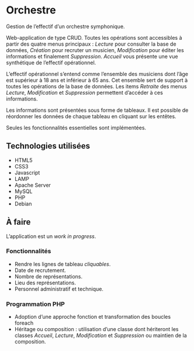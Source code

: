 # Orchestre

Gestion de l’effectif d’un orchestre symphonique.

Web-application de type CRUD. Toutes les opérations sont accessibles à partir des quatre menus principaux : *Lecture* pour consulter la base de données, *Création* pour recruter un musicien, *Modification* pour éditer les informations et finalement *Suppression*. *Accueil* vous présente une vue synthétique de l’effectif opérationnel.

L’effectif opérationnel s’entend comme l’ensemble des musiciens dont l’âge est supérieur à 18 ans et inférieur à 65 ans. Cet ensemble sert de support à toutes les opérations de la base de données. Les items *Retraite* des menus *Lecture*, *Modification* et *Suppression* permettent d’accéder à  ces informations.

Les informations sont présentées sous forme de tableaux. Il est possible de réordonner les données de chaque tableau en cliquant sur les entêtes.

Seules les fonctionnalités essentielles sont implémentées. 

## Technologies utilisées

* HTML5
* CSS3
* Javascript
* LAMP
* Apache Server
* MySQL 
* PHP 
* Debian

## À faire

L’application est un *work in progress*.

### Fonctionnalités
* Rendre les lignes de tableau *cliquables*.
* Date de recrutement.
* Nombre de représentations.
* Lieu des représentations.
* Personnel administratif et technique.

### Programmation PHP
* Adoption d’une approche fonction et transformation des boucles foreach
* Héritage ou composition : utilisation d’une classe dont hériteront les classes *Accueil*, *Lecture*, *Modification* et *Suppression* ou maintien de la composition.








